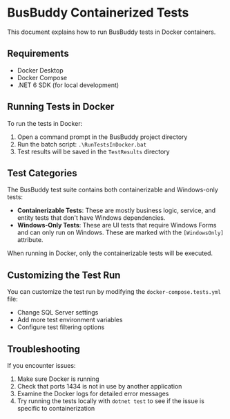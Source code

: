 # BusBuddy Containerized Tests

This document explains how to run BusBuddy tests in Docker containers.

## Requirements

- Docker Desktop
- Docker Compose
- .NET 6 SDK (for local development)

## Running Tests in Docker

To run the tests in Docker:

1. Open a command prompt in the BusBuddy project directory
2. Run the batch script: `.\RunTestsInDocker.bat`
3. Test results will be saved in the `TestResults` directory

## Test Categories

The BusBuddy test suite contains both containerizable and Windows-only tests:

- **Containerizable Tests**: These are mostly business logic, service, and entity tests that don't have Windows dependencies.
- **Windows-Only Tests**: These are UI tests that require Windows Forms and can only run on Windows. These are marked with the `[WindowsOnly]` attribute.

When running in Docker, only the containerizable tests will be executed.

## Customizing the Test Run

You can customize the test run by modifying the `docker-compose.tests.yml` file:

- Change SQL Server settings
- Add more test environment variables
- Configure test filtering options

## Troubleshooting

If you encounter issues:

1. Make sure Docker is running
2. Check that ports 1434 is not in use by another application
3. Examine the Docker logs for detailed error messages
4. Try running the tests locally with `dotnet test` to see if the issue is specific to containerization
